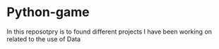 # Python-game
In this reposotpry is to found different projects I have been working on related to the use of Data
